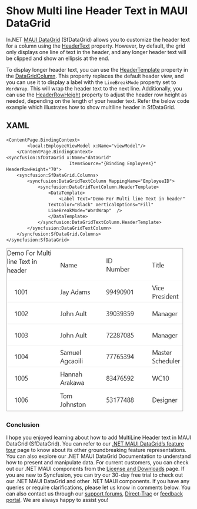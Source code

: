 # Show Multi line Header Text in MAUI DataGrid
In.NET [MAUI DataGrid](https://www.syncfusion.com/maui-controls/maui-datagrid) (SfDataGrid) allows you to customize the header text for a column using the [HeaderText](https://help.syncfusion.com/cr/maui/Syncfusion.Maui.DataGrid.DataGridColumn.html#Syncfusion_Maui_DataGrid_DataGridColumn_HeaderText) property. However, by default, the grid only displays one line of text in the header, and any longer header text will be clipped and show an ellipsis at the end.

To display longer header text, you can use the [HeaderTemplate](https://help.syncfusion.com/cr/maui/Syncfusion.Maui.DataGrid.DataGridColumn.html#Syncfusion_Maui_DataGrid_DataGridColumn_HeaderTemplate) property in the [DataGridColumn](https://help.syncfusion.com/cr/maui/Syncfusion.Maui.DataGrid.DataGridColumn.html). This property replaces the default header view, and you can use it to display a label with the `LineBreakMode` property set to `WordWrap`. This will wrap the header text to the next line. Additionally, you can use the [HeaderRowHeight](https://help.syncfusion.com/cr/maui/Syncfusion.Maui.DataGrid.SfDataGrid.html#Syncfusion_Maui_DataGrid_SfDataGrid_HeaderRowHeight) property to adjust the header row height as needed, depending on the length of your header text.
Refer the below code example which illustrates how to show multiline header in SfDataGrid.
## XAML
```XAML
<ContentPage.BindingContext>
        <local:EmployeeViewModel x:Name="viewModel"/>
    </ContentPage.BindingContext>
<syncfusion:SfDataGrid x:Name="dataGrid"
                        ItemsSource="{Binding Employees}" HeaderRowHeight="70">
    <syncfusion:SfDataGrid.Columns>
        <syncfusion:DataGridTextColumn MappingName="EmployeeID">
            <syncfusion:DataGridTextColumn.HeaderTemplate>
                <DataTemplate>
                    <Label Text="Demo For Multi line Text in header"
                TextColor="Black" VerticalOptions="Fill"
                LineBreakMode="WordWrap"  />
                </DataTemplate>
            </syncfusion:DataGridTextColumn.HeaderTemplate>
        </syncfusion:DataGridTextColumn>
    </syncfusion:SfDataGrid.Columns>
</syncfusion:SfDataGrid>
```
![MultiLineHeader](MultiLineHeaderText.png)
### Conclusion
I hope you enjoyed learning about how to add MultiLine Header text in MAUI DataGrid (SfDataGrid).
You can refer to our [.NET MAUI DataGrid’s feature tour](https://www.syncfusion.com/maui-controls/maui-datagrid) page to know about its other groundbreaking feature representations. You can also explore our .NET MAUI DataGrid Documentation to understand how to present and manipulate data.
For current customers, you can check out our .NET MAUI components from the [License and Downloads](https://www.syncfusion.com/account/downloads) page. If you are new to Syncfusion, you can try our 30-day free trial to check out our .NET MAUI DataGrid and other .NET MAUI components.
If you have any queries or require clarifications, please let us know in comments below. You can also contact us through our [support forums](https://www.syncfusion.com/forums), [Direct-Trac](https://support.syncfusion.com/account/login?ReturnUrl=%2Faccount%2Fconnect%2Fauthorize%2Fcallback%3Fclient_id%3Dc54e52f3eb3cde0c3f20474f1bc179ed%26redirect_uri%3Dhttps%253A%252F%252Fsupport.syncfusion.com%252Fagent%252Flogincallback%26response_type%3Dcode%26scope%3Dopenid%2520profile%2520agent.api%2520integration.api%2520offline_access%2520kb.api%26state%3D8db41f98953a4d9ba40407b150ad4cf2%26code_challenge%3DvwHoT64z2h21eP_A9g7JWtr3vp3iPrvSjfh5hN5C7IE%26code_challenge_method%3DS256%26response_mode%3Dquery) or [feedback portal](https://www.syncfusion.com/feedback/maui?control=sfdatagrid). We are always happy to assist you!